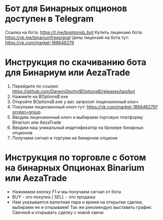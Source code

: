 # Бот для Бинарных опционов доступен в Telegram
Ссылка на бота: https://t.me/boptionsb_bot
Купить лицензию бота: https://vk.me/binariumfreesignal
Цены лицензий на бота тут: https://vk.com/market-186646279

# Инструкция по скачиванию бота для Бинариум или AezaTrade
1) Перейдите по ссылке: https://github.com/DarwinGlority/BOptionsB/releases/tag/bot
2) Нажмите на BOptionsB.exe
3) Откройте BOptionsB.exe у вас запросит лицензионный ключ
4) Покупаем лицензионный ключ тут: https://vk.com/market-186646279?screen=group
5) Вводим лицензионный ключ и выбираем торговую платформу Binarium или AezaTrade
6) Вводим наш уникальный индетификатор на брокере бинарных опционов
7) Получаем сигнал и торгуем на бинарном опционе
# Инструкция по торговле с ботом на бинарных Опционах Binarium или AezaTrade
- Нажимаем кнопку F1 и мы получаем сигнал от бота
- BUY - это покупка | SELL - это продажа
- Нам указывается валютная пара и время на открытие сделки, выбираем ее и открываем!
  Так же рекомендую выставить график: Свечной и открывать сделку с новой свечи
   
